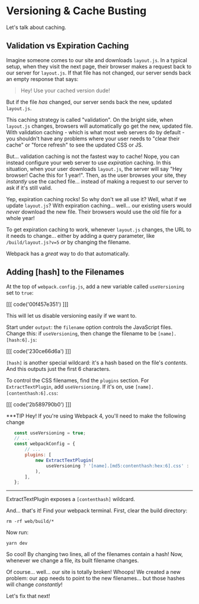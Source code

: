 # Versioning & Cache Busting

Let's talk about caching.

## Validation vs Expiration Caching

Imagine someone comes to our site and downloads `layout.js`. In a typical setup,
when they visit the next page, their browser makes a request back to our server for
`layout.js`. If that file has not changed, our server sends back an empty response
that says:

> Hey! Use your cached version dude!

But if the file *has* changed, our server sends back the new, updated `layout.js`.

This caching strategy is called "validation". On the bright side, when `layout.js`
changes, browsers will automatically go get the new, updated file. With validation
caching - which is what most web servers do by default - you shouldn't have any
problems where your user needs to "clear their cache" or "force refresh" to see
the updated CSS or JS.

But... validation caching is not the fastest way to cache! Nope, you can instead
configure your web server to use *expiration* caching. In this situation, when your
user downloads `layout.js`, the server will say "Hey browser! Cache this for 1 year!".
Then, as the user browses your site, they *instantly* use the cached file... instead
of making a request to our server to ask if it's still valid.

Yep, expiration caching rocks! So why don't we all use it? Well, what if we update
`layout.js`? With expiration caching... well... our existing users would *never*
download the new file. Their browsers would use the old file for a whole year!

To get expiration caching to work, whenever `layout.js` changes, the URL to it
needs to change... either by adding a query parameter, like `/build/layout.js?v=5`
*or* by changing the filename.

Webpack has a *great* way to do that automatically.

## Adding [hash] to the Filenames

At the top of `webpack.config.js`, add a new variable called `useVersioning` set
to `true`:

[[[ code('00f457e351') ]]]

This will let us disable versioning easily if we want to.

Start under `output`: the `filename` option controls the JavaScript files. Change
this: if `useVersioning`, then change the filename to be `[name].[hash:6].js`:

[[[ code('230ce66d6a') ]]]

`[hash]` is another special wildcard: it's a hash based on the file's *contents*.
And this outputs just the first 6 characters.

To control the CSS filenames, find the `plugins` section. For `ExtractTextPlugin`,
add `useVersioning`. If it's on, use `[name].[contenthash:6].css`:

[[[ code('2b589790b0') ]]]

***TIP
Hey! If you're using Webpack 4, you'll need to make the following change

```javascript
   const useVersioning = true;
   // ...
   const webpackConfig = {
       // ...
       plugins: [
           new ExtractTextPlugin(
               useVersioning ? '[name].[md5:contenthash:hex:6].css' : '[name].css'
           ),
       ],
   };
```
***

ExtractTextPlugin exposes a `[contenthash]` wildcard.

And... that's it! Find your webpack terminal. First, clear the build directory:

```terminal
rm -rf web/build/*
```

Now run:

```terminal
yarn dev
```

So cool! By changing two lines, all of the filenames contain a hash! Now, whenever
we change a file, its built filename changes.

Of course... well... our site is totally broken! Whoops! We created a new problem:
our app needs to point to the new filenames... but those hashes will change *constantly*!

Let's fix that next!
